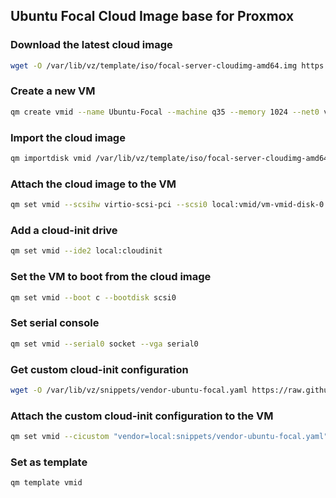 ## Ubuntu Focal Cloud Image base for Proxmox

### Download the latest cloud image

```bash
wget -O /var/lib/vz/template/iso/focal-server-cloudimg-amd64.img https://cloud-images.ubuntu.com/focal/current/focal-server-cloudimg-amd64.img
```

### Create a new VM

```bash
qm create vmid --name Ubuntu-Focal --machine q35 --memory 1024 --net0 virtio,bridge=vmbr0
```

### Import the cloud image

```bash
qm importdisk vmid /var/lib/vz/template/iso/focal-server-cloudimg-amd64.img local
```

### Attach the cloud image to the VM

```bash
qm set vmid --scsihw virtio-scsi-pci --scsi0 local:vmid/vm-vmid-disk-0.raw
```

### Add a cloud-init drive

```bash
qm set vmid --ide2 local:cloudinit
```

### Set the VM to boot from the cloud image

```bash
qm set vmid --boot c --bootdisk scsi0
```

### Set serial console

```bash
qm set vmid --serial0 socket --vga serial0
```

### Get custom cloud-init configuration

```bash
wget -O /var/lib/vz/snippets/vendor-ubuntu-focal.yaml https://raw.githubusercontent.com/Script47ph/Linux-Docs/main/Linux/Setup/Debian/Private-Cloud/Proxmox-Virtual-Environment/cloud-init/focal/vendor-focal.yml
```

### Attach the custom cloud-init configuration to the VM

```bash
qm set vmid --cicustom "vendor=local:snippets/vendor-ubuntu-focal.yaml"
```

### Set as template

```bash
qm template vmid
```